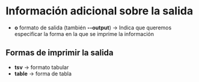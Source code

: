 
# Información adicional sobre la salida

- **o** formato de salida (también **--output**) -> Indica que queremos especificar la forma en la que se imprime la información

## Formas de imprimir la salida

- **tsv** ->  formato tabular
- **table** -> forma de tabla